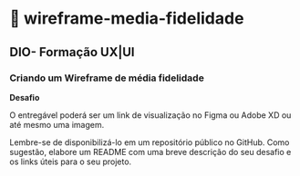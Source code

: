 # 📱 wireframe-media-fidelidade

## DIO- Formação UX|UI

### Criando um Wireframe de média fidelidade

**Desafio**


O entregável poderá ser um link de visualização no Figma ou Adobe XD ou até mesmo uma imagem. 

Lembre-se de disponibilizá-lo em um repositório público no GitHub. Como sugestão, elabore um README com uma breve descrição do seu desafio e os links úteis para o seu projeto.
